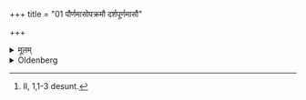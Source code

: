 +++
title = "01 पौर्णमासोपक्रमौ दर्शपूर्णमासौ"

+++

<details><summary>मूलम्</summary>

पौर्णमासोपक्रमौ दर्शपूर्णमासौ १
</details>

<details><summary>Oldenberg</summary>

1 [^fn_1003]. Of the sacrifices of the new and full moon, the full-moon sacrifice should be performed first.

[^fn_1003]: II, 1,1-3 desunt.
</details>
